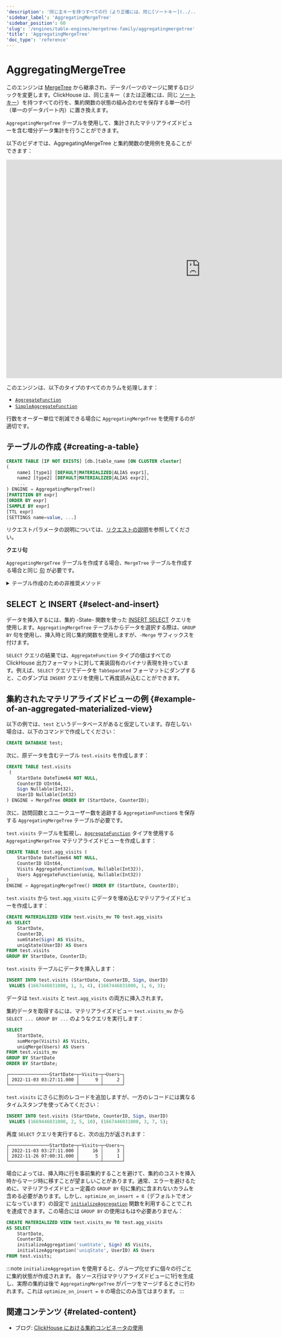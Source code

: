 ```yaml
---
'description': '同じ主キーを持つすべての行（より正確には、同じ[ソートキー](../../../engines/table-engines/mergetree-family/mergetree.md)を持つ行）を、集約関数の状態の組み合わせを保存する単一の行（単一のデータパーツ内）に置き換えます。'
'sidebar_label': 'AggregatingMergeTree'
'sidebar_position': 60
'slug': '/engines/table-engines/mergetree-family/aggregatingmergetree'
'title': 'AggregatingMergeTree'
'doc_type': 'reference'
---
```



# AggregatingMergeTree

このエンジンは [MergeTree](/engines/table-engines/mergetree-family/versionedcollapsingmergetree) から継承され、データパーツのマージに関するロジックを変更します。ClickHouse は、同じ主キー（または正確には、同じ [ソートキー](../../../engines/table-engines/mergetree-family/mergetree.md)）を持つすべての行を、集約関数の状態の組み合わせを保存する単一の行（単一のデータパート内）に置き換えます。

`AggregatingMergeTree` テーブルを使用して、集計されたマテリアライズドビューを含む増分データ集計を行うことができます。

以下のビデオでは、AggregatingMergeTree と集約関数の使用例を見ることができます：
<div class='vimeo-container'>
<iframe width="1030" height="579" src="https://www.youtube.com/embed/pryhI4F_zqQ" title="Aggregation States in ClickHouse" frameborder="0" allow="accelerometer; autoplay; clipboard-write; encrypted-media; gyroscope; picture-in-picture; web-share" referrerpolicy="strict-origin-when-cross-origin" allowfullscreen></iframe>
</div>

このエンジンは、以下のタイプのすべてのカラムを処理します：

- [`AggregateFunction`](../../../sql-reference/data-types/aggregatefunction.md)
- [`SimpleAggregateFunction`](../../../sql-reference/data-types/simpleaggregatefunction.md)

行数をオーダー単位で削減できる場合に `AggregatingMergeTree` を使用するのが適切です。

## テーブルの作成 {#creating-a-table}

```sql
CREATE TABLE [IF NOT EXISTS] [db.]table_name [ON CLUSTER cluster]
(
    name1 [type1] [DEFAULT|MATERIALIZED|ALIAS expr1],
    name2 [type2] [DEFAULT|MATERIALIZED|ALIAS expr2],
    ...
) ENGINE = AggregatingMergeTree()
[PARTITION BY expr]
[ORDER BY expr]
[SAMPLE BY expr]
[TTL expr]
[SETTINGS name=value, ...]
```

リクエストパラメータの説明については、[リクエストの説明](../../../sql-reference/statements/create/table.md)を参照してください。

**クエリ句**

`AggregatingMergeTree` テーブルを作成する場合、`MergeTree` テーブルを作成する場合と同じ [句](../../../engines/table-engines/mergetree-family/mergetree.md) が必要です。

<details markdown="1">

<summary>テーブル作成のための非推奨メソッド</summary>

:::note
新しいプロジェクトではこの方法を使用せず、可能な限り古いプロジェクトを上記に記載の方法に切り替えてください。
:::

```sql
CREATE TABLE [IF NOT EXISTS] [db.]table_name [ON CLUSTER cluster]
(
    name1 [type1] [DEFAULT|MATERIALIZED|ALIAS expr1],
    name2 [type2] [DEFAULT|MATERIALIZED|ALIAS expr2],
    ...
) ENGINE [=] AggregatingMergeTree(date-column [, sampling_expression], (primary, key), index_granularity)
```

すべてのパラメータは `MergeTree` と同じ意味を持ちます。
</details>

## SELECT と INSERT {#select-and-insert}

データを挿入するには、集約 -State- 関数を使った [INSERT SELECT](../../../sql-reference/statements/insert-into.md) クエリを使用します。`AggregatingMergeTree` テーブルからデータを選択する際は、`GROUP BY` 句を使用し、挿入時と同じ集約関数を使用しますが、`-Merge` サフィックスを付けます。

`SELECT` クエリの結果では、`AggregateFunction` タイプの値はすべての ClickHouse 出力フォーマットに対して実装固有のバイナリ表現を持っています。例えば、`SELECT` クエリでデータを `TabSeparated` フォーマットにダンプすると、このダンプは `INSERT` クエリを使用して再度読み込むことができます。

## 集約されたマテリアライズドビューの例 {#example-of-an-aggregated-materialized-view}

以下の例では、`test` というデータベースがあると仮定しています。存在しない場合は、以下のコマンドで作成してください：

```sql
CREATE DATABASE test;
```

次に、原データを含むテーブル `test.visits` を作成します：

```sql
CREATE TABLE test.visits
 (
    StartDate DateTime64 NOT NULL,
    CounterID UInt64,
    Sign Nullable(Int32),
    UserID Nullable(Int32)
) ENGINE = MergeTree ORDER BY (StartDate, CounterID);
```

次に、訪問回数とユニークユーザー数を追跡する `AggregationFunction`s を保存する `AggregatingMergeTree` テーブルが必要です。

`test.visits` テーブルを監視し、[`AggregateFunction`](/sql-reference/data-types/aggregatefunction) タイプを使用する `AggregatingMergeTree` マテリアライズドビューを作成します：

```sql
CREATE TABLE test.agg_visits (
    StartDate DateTime64 NOT NULL,
    CounterID UInt64,
    Visits AggregateFunction(sum, Nullable(Int32)),
    Users AggregateFunction(uniq, Nullable(Int32))
)
ENGINE = AggregatingMergeTree() ORDER BY (StartDate, CounterID);
```

`test.visits` から `test.agg_visits` にデータを埋め込むマテリアライズドビューを作成します：

```sql
CREATE MATERIALIZED VIEW test.visits_mv TO test.agg_visits
AS SELECT
    StartDate,
    CounterID,
    sumState(Sign) AS Visits,
    uniqState(UserID) AS Users
FROM test.visits
GROUP BY StartDate, CounterID;
```

`test.visits` テーブルにデータを挿入します：

```sql
INSERT INTO test.visits (StartDate, CounterID, Sign, UserID)
 VALUES (1667446031000, 1, 3, 4), (1667446031000, 1, 6, 3);
```

データは `test.visits` と `test.agg_visits` の両方に挿入されます。

集約データを取得するには、マテリアライズドビュー `test.visits_mv` から `SELECT ... GROUP BY ...` のようなクエリを実行します：

```sql
SELECT
    StartDate,
    sumMerge(Visits) AS Visits,
    uniqMerge(Users) AS Users
FROM test.visits_mv
GROUP BY StartDate
ORDER BY StartDate;
```

```text
┌───────────────StartDate─┬─Visits─┬─Users─┐
│ 2022-11-03 03:27:11.000 │      9 │     2 │
└─────────────────────────┴────────┴───────┘
```

`test.visits` にさらに別のレコードを追加しますが、一方のレコードには異なるタイムスタンプを使ってみてください：

```sql
INSERT INTO test.visits (StartDate, CounterID, Sign, UserID)
 VALUES (1669446031000, 2, 5, 10), (1667446031000, 3, 7, 5);
```

再度 `SELECT` クエリを実行すると、次の出力が返されます：

```text
┌───────────────StartDate─┬─Visits─┬─Users─┐
│ 2022-11-03 03:27:11.000 │     16 │     3 │
│ 2022-11-26 07:00:31.000 │      5 │     1 │
└─────────────────────────┴────────┴───────┘
```

場合によっては、挿入時に行を事前集約することを避けて、集約のコストを挿入時からマージ時に移すことが望ましいことがあります。通常、エラーを避けるために、マテリアライズドビュー定義の `GROUP BY` 句に集約に含まれないカラムを含める必要があります。しかし、`optimize_on_insert = 0`（デフォルトでオンになっています）の設定で [`initializeAggregation`](/sql-reference/functions/other-functions#initializeaggregation) 関数を利用することでこれを達成できます。この場合には `GROUP BY` の使用はもはや必要ありません：

```sql
CREATE MATERIALIZED VIEW test.visits_mv TO test.agg_visits
AS SELECT
    StartDate,
    CounterID,
    initializeAggregation('sumState', Sign) AS Visits,
    initializeAggregation('uniqState', UserID) AS Users
FROM test.visits;
```

:::note
`initializeAggregation` を使用すると、グループ化せずに個々の行ごとに集約状態が作成されます。
各ソース行はマテリアライズドビューに1行を生成し、実際の集約は後で `AggregatingMergeTree` がパーツをマージするときに行われます。これは `optimize_on_insert = 0` の場合にのみ当てはまります。
:::

## 関連コンテンツ {#related-content}

- ブログ: [ClickHouse における集約コンビネータの使用](https://clickhouse.com/blog/aggregate-functions-combinators-in-clickhouse-for-arrays-maps-and-states)
